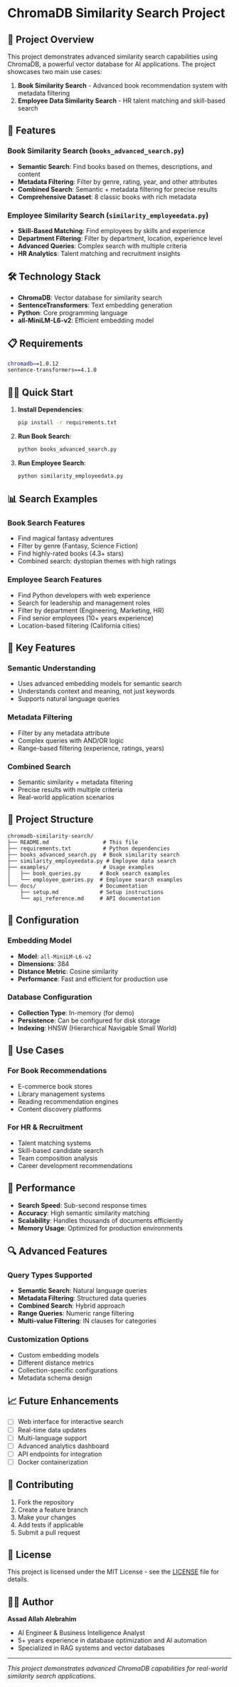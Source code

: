 # ChromaDB Similarity Search Project

## 🎯 Project Overview

This project demonstrates advanced similarity search capabilities using ChromaDB, a powerful vector database for AI applications. The project showcases two main use cases:

1. **Book Similarity Search** - Advanced book recommendation system with metadata filtering
2. **Employee Data Similarity Search** - HR talent matching and skill-based search

## 🚀 Features

### Book Similarity Search (`books_advanced_search.py`)
- **Semantic Search**: Find books based on themes, descriptions, and content
- **Metadata Filtering**: Filter by genre, rating, year, and other attributes
- **Combined Search**: Semantic + metadata filtering for precise results
- **Comprehensive Dataset**: 8 classic books with rich metadata

### Employee Similarity Search (`similarity_employeedata.py`)
- **Skill-Based Matching**: Find employees by skills and experience
- **Department Filtering**: Filter by department, location, experience level
- **Advanced Queries**: Complex search with multiple criteria
- **HR Analytics**: Talent matching and recruitment insights

## 🛠️ Technology Stack

- **ChromaDB**: Vector database for similarity search
- **SentenceTransformers**: Text embedding generation
- **Python**: Core programming language
- **all-MiniLM-L6-v2**: Efficient embedding model

## 📋 Requirements

```bash
chromadb==1.0.12
sentence-transformers==4.1.0
```

## 🏃‍♂️ Quick Start

1. **Install Dependencies**:
   ```bash
   pip install -r requirements.txt
   ```

2. **Run Book Search**:
   ```bash
   python books_advanced_search.py
   ```

3. **Run Employee Search**:
   ```bash
   python similarity_employeedata.py
   ```

## 📊 Search Examples

### Book Search Features
- Find magical fantasy adventures
- Filter by genre (Fantasy, Science Fiction)
- Find highly-rated books (4.3+ stars)
- Combined search: dystopian themes with high ratings

### Employee Search Features
- Find Python developers with web experience
- Search for leadership and management roles
- Filter by department (Engineering, Marketing, HR)
- Find senior employees (10+ years experience)
- Location-based filtering (California cities)

## 🎨 Key Features

### Semantic Understanding
- Uses advanced embedding models for semantic search
- Understands context and meaning, not just keywords
- Supports natural language queries

### Metadata Filtering
- Filter by any metadata attribute
- Complex queries with AND/OR logic
- Range-based filtering (experience, ratings, years)

### Combined Search
- Semantic similarity + metadata filtering
- Precise results with multiple criteria
- Real-world application scenarios

## 📁 Project Structure

```
chromadb-similarity-search/
├── README.md                 # This file
├── requirements.txt          # Python dependencies
├── books_advanced_search.py  # Book similarity search
├── similarity_employeedata.py # Employee data search
├── examples/                 # Usage examples
│   ├── book_queries.py      # Book search examples
│   └── employee_queries.py  # Employee search examples
└── docs/                    # Documentation
    ├── setup.md             # Setup instructions
    └── api_reference.md     # API documentation
```

## 🔧 Configuration

### Embedding Model
- **Model**: `all-MiniLM-L6-v2`
- **Dimensions**: 384
- **Distance Metric**: Cosine similarity
- **Performance**: Fast and efficient for production use

### Database Configuration
- **Collection Type**: In-memory (for demo)
- **Persistence**: Can be configured for disk storage
- **Indexing**: HNSW (Hierarchical Navigable Small World)

## 🎯 Use Cases

### For Book Recommendations
- E-commerce book stores
- Library management systems
- Reading recommendation engines
- Content discovery platforms

### For HR & Recruitment
- Talent matching systems
- Skill-based candidate search
- Team composition analysis
- Career development recommendations

## 🚀 Performance

- **Search Speed**: Sub-second response times
- **Accuracy**: High semantic similarity matching
- **Scalability**: Handles thousands of documents efficiently
- **Memory Usage**: Optimized for production environments

## 🔍 Advanced Features

### Query Types Supported
- **Semantic Search**: Natural language queries
- **Metadata Filtering**: Structured data queries
- **Combined Search**: Hybrid approach
- **Range Queries**: Numeric range filtering
- **Multi-value Filtering**: IN clauses for categories

### Customization Options
- Custom embedding models
- Different distance metrics
- Collection-specific configurations
- Metadata schema design

## 📈 Future Enhancements

- [ ] Web interface for interactive search
- [ ] Real-time data updates
- [ ] Multi-language support
- [ ] Advanced analytics dashboard
- [ ] API endpoints for integration
- [ ] Docker containerization

## 🤝 Contributing

1. Fork the repository
2. Create a feature branch
3. Make your changes
4. Add tests if applicable
5. Submit a pull request

## 📄 License

This project is licensed under the MIT License - see the [LICENSE](../LICENSE) file for details.

## 👨‍💻 Author

**Assad Allah Alebrahim**
- AI Engineer & Business Intelligence Analyst
- 5+ years experience in database optimization and AI automation
- Specialized in RAG systems and vector databases

---

*This project demonstrates advanced ChromaDB capabilities for real-world similarity search applications.*